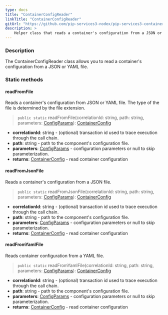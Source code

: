```yaml
---
type: docs
title: "ContainerConfigReader"
linkTitle: "ContainerConfigReader"
gitUrl: "https://github.com/pip-services3-nodex/pip-services3-container-nodex"
description: >
    Helper class that reads a container's configuration from a JSON or YAML file.
---
```


### Description

The ContainerConfigReader class allows you to read a container's configuration from a JSON or YAML file.

### Static methods

#### readFromFile
Reads a container's configuration from JSON or YAML file.
The type of the file is determined by the file extension.

> `public static` readFromFile(correlationId: string, path: string, parameters: [ConfigParams](../../../commons/config/config_params)): [ContainerConfig](../container_config)

- **correlationId**: string - (optional) transaction id used to trace execution through the call chain.
- **path**: string - path to the component's configuration file.
- **parameters**: [ConfigParams](../../../commons/config/config_params) - configuration parameters or null to skip parameterization.
- **returns**: [ContainerConfig](../container_config) - read container configuration


#### readFromJsonFile
Reads a container's configuration from a JSON file.

> `public static` readFromJsonFile(correlationId: string, path: string, parameters: [ConfigParams](../../../commons/config/config_params)): [ContainerConfig](../container_config)

- **correlationId**: string - (optional) transaction id used to trace execution through the call chain.
- **path**: string - path to the component's configuration file.
- **parameters**: [ConfigParams](../../../commons/config/config_params) - configuration parameters or null to skip parameterization.
- **returns**: [ContainerConfig](../container_config) - read container configuration


#### readFromYamlFile
Reads container configuration from a YAML file.

> `public static` readFromYamlFile(correlationId: string, path: string, parameters: [ConfigParams](../../../commons/config/config_params)): [ContainerConfig](../container_config)

- **correlationId**: string - (optional) transaction id used to trace execution through the call chain.
- **path**: string - path to the component's configuration file.
- **parameters**: [ConfigParams](../../../commons/config/config_params) - configuration parameters or null to skip parameterization.
- **returns**: [ContainerConfig](../container_config) - read container configuration
